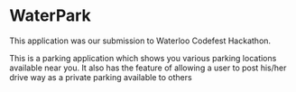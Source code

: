 # WaterPark

This application was our submission to Waterloo Codefest Hackathon.

This is a parking application which shows you various parking locations available near you.
It also has the feature of allowing a user to post his/her drive way as a private parking available to others
